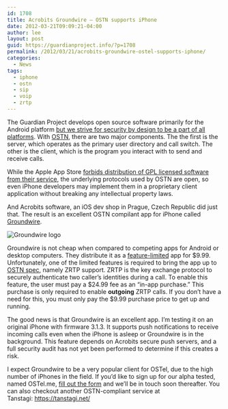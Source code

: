 ```yaml
---
id: 1708
title: Acrobits Groundwire – OSTN supports iPhone
date: 2012-03-21T09:09:21-04:00
author: lee
layout: post
guid: https://guardianproject.info/?p=1708
permalink: /2012/03/21/acrobits-groundwire-ostel-supports-iphone/
categories:
  - News
tags:
  - iphone
  - ostn
  - sip
  - voip
  - zrtp
---
```

The Guardian Project develops open source software primarily for the Android platform [but we strive for security by design to be a part of all platforms](https://guardianproject.info/home/use-cases/). With [OSTN](https://guardianproject.info/wiki/OSTN), there are two major components. The the first is the server, which operates as the primary user directory and call switch. The other is the client, which is the program you interact with to send and receive calls.

While the Apple App Store [forbids distribution of GPL licensed software from their service](http://michelf.com/weblog/2011/gpl-ios-app-store/), the underlying protocols used by OSTN are open, so even iPhone developers may implement them in a proprietary client application without breaking any intellectual property laws.

And Acrobits software, an iOS dev shop in Prague, Czech Republic did just that. The result is an excellent OSTN compilant app for iPhone called [Groundwire](http://www.acrobits.cz/11/acrobits-groundwire-for-iphone).

![Groundwire logo](http://www.acrobits.cz/userfiles/images/groundwire_icon.png) 

Groundwire is not cheap when compared to competing apps for Android or desktop computers. They distribute it as a [feature-limited](http://en.wikipedia.org/wiki/Crippleware) app for $9.99. Unfortunately, one of the limited features is required to bring the app up to [OSTN spec](http://guardianproject.info/wiki/OSTN_Compliance_Specification), namely ZRTP support. ZRTP is the key exchange protocol to securely authenticate two caller&#8217;s identities during a call. To enable this feature, the user must pay a $24.99 fee as an “in-app purchase.” This purchase is only required to enable **outgoing** ZRTP calls. If you don&#8217;t have a need for this, you must only pay the $9.99 purchase price to get up and running.

The good news is that Groundwire is an excellent app. I&#8217;m testing it on an original iPhone with firmware 3.1.3. It supports push notifications to receive incoming calls even when the iPhone is asleep or Groundwire is in the background. This feature depends on Acrobits secure push servers, and a full security audit has not yet been performed to determine if this creates a risk.

I expect Groundwire to be a very popular client for OSTel, due to the high number of iPhones in the field. If you&#8217;d like to sign up for our alpha tested, named OSTel.me, [fill out the form](https://ostel.me/) and we&#8217;ll be in touch soon thereafter. You can also checkout another OSTN-compliant service at Tanstagi: <https://tanstagi.net/>